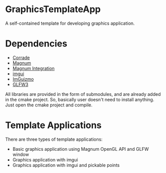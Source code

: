 # GraphicsTemplateApp

A self-contained template for developing graphics application.

# Dependencies
* [Corrade](https://github.com/mosra/corrade)
* [Magnum](https://github.com/mosra/magnum)
* [Magnum Integration](https://github.com/mosra/magnum-integration)
* [imgui](https://github.com/ocornut/imgui)
* [ImGuizmo](https://github.com/CedricGuillemet/ImGuizmo)
* [GLFW3](https://github.com/glfw/glfw)

All libraries are provided in the form of submodules, and are already added in the cmake project. So, basically user doesn't need to install anything. Just open the cmake project and compile.

# Template Applications
There are three types of template applications:
* Basic graphics application using Magnum OpenGL API and GLFW window
* Graphics application with imgui
* Graphics application with imgui and pickable points
